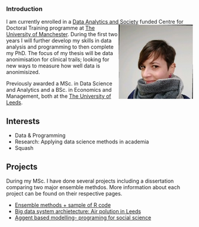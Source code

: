 
### Introduction 

I am currently enrolled in a [Data Analytics and Society](https://datacdt.org/) funded Centre for Doctoral Training <img src="0.jpg" alt="Photo of Ana Nicoriciu" align="right" /> programme at [The University of Manchester](https://www.manchester.ac.uk/). During the first two years I will further develop my skills in data analysis and programming to then complete my PhD. The focus of my thesis will be data anonimisation for clinical trails; looking for new ways to measure how well data is anonimisized. 

Previously awarded a MSc. in Data Science and Analytics and a BSc. in Economics and Management, both at the [The University of Leeds](https://www.leeds.ac.uk/).  
  
## Interests
- Data & Programming
- Research: Applying data science methods in academia 
- Squash

## Projects
During my MSc. I have done several projects including a dissertation comparing two major ensemble methdos. More information about each project can be found on their respective pages. 
<ul>
  <li><A HREF = "dissertation">Ensemble methods + sample of R code</A></li>
  <li><A HREF = "big_data">Big data system archietecture: Air polution in Leeds</A></li>
  <li><A HREF = "agent_based_modelling">Aggent based modelling- programing for social science</A>
</li>
</ul>



